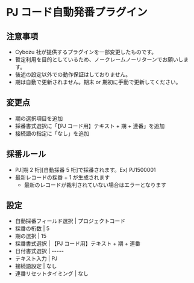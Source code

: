 # PJ コード自動発番プラグイン

## 注意事項

- Cybozu 社が提供するプラグインを一部変更したものです。
- 暫定利用を目的としているため、ノークレームノーリターンでお願いします。
- 後述の設定以外での動作保証はしておりません。
- 期は自動で更新されません。期末 or 期初に手動で更新してください。

## 変更点

- 期の選択項目を追加
- 採番書式選択に「【PJ コード用】テキスト + 期 + 連番」を追加
- 接続語の指定に「なし」を追加

## 採番ルール

- PJ[期 2 桁][自動採番 5 桁]で採番されます。Ex) PJ1500001
- 最新レコードの採番 + 1 が生成されます
  - 最新のレコードが裁判されていない場合はエラーとなります

## 設定

- 自動採番フィールド選択 | プロジェクトコード
- 採番の桁数 | 5
- 期の選択 | 15
- 採番書式選択 | 【PJ コード用】テキスト + 期 + 連番
- 日付書式選択 | -----
- テキスト入力 | PJ
- 接続語設定 | なし
- 連番リセットタイミング | なし
